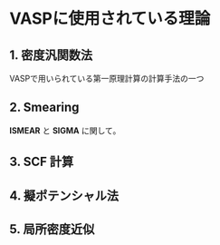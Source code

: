 # VASPに使用されている理論

## 1. 密度汎関数法
VASPで用いられている第一原理計算の計算手法の一つ
## 2. Smearing
__ISMEAR__ と __SIGMA__ に関して。
## 3. SCF 計算

## 4. 擬ポテンシャル法

## 5. 局所密度近似